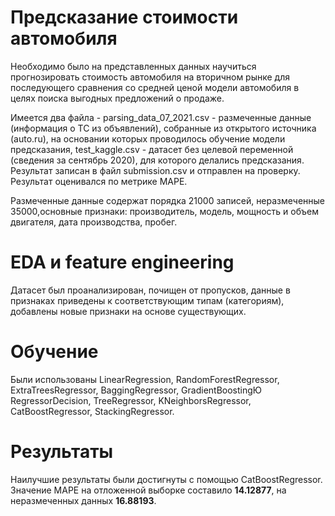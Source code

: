 # **Предсказание стоимости автомобиля**

Необходимо было на представленных данных научиться прогнозировать стоимость автомобиля на вторичном рынке для последующего сравнения со средней ценой модели автомобиля в целях поиска выгодных предложений о продаже.

Имеется два файла - parsing_data_07_2021.csv - размеченные данные (информация о ТС из объявлений), собранные из открытого источника (auto.ru), на основании которых проводилось обучение модели предсказания, test_kaggle.csv - датасет без целевой переменной (сведения за сентябрь 2020), для которого делались предсказания. Результат записан в файл submission.csv и отправлен на проверку. Результат оценивался по метрике MAPE.

Размеченные данные содержат порядка 21000 записей, неразмеченные 35000,основные признаки: производитель, модель, мощность и объем двигателя, дата производства, пробег.


# EDA и feature engineering

Датасет был проанализирован, почищен от пропусков, данные в признаках приведены к соответствующим типам (категориям), добавлены новые признаки на основе существующих.

# Обучение

Были использованы LinearRegression, RandomForestRegressor, ExtraTreesRegressor, BaggingRegressor, GradientBoostingЮ RegressorDecision, TreeRegressor, KNeighborsRegressor, CatBoostRegressor, StackingRegressor.

# Результаты

Наилучшие результаты были достигнуты с помощью CatBoostRegressor. Значение MAPE на отложенной выборке составило **14.12877**, на неразмеченных данных **16.88193**.